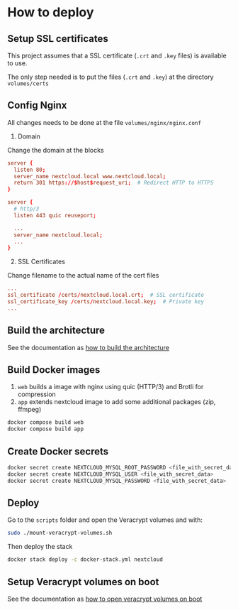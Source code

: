 # How to deploy

## Setup SSL certificates

This project assumes that a SSL certificate (`.crt` and `.key` files) is available to use.

The only step needed is to put the files (`.crt` and `.key`) at the directory `volumes/certs`

## Config Nginx

All changes needs to be done at the file `volumes/nginx/nginx.conf`

1. Domain

Change the domain at the blocks

```conf
server {
  listen 80;
  server_name nextcloud.local www.nextcloud.local;
  return 301 https://$host$request_uri;  # Redirect HTTP to HTTPS
}

server {
  # http/3
  listen 443 quic reuseport;

  ...
  server_name nextcloud.local;
  ...
}
```

2. SSL Certificates

Change filename to the actual name of the cert files

```conf
...
ssl_certificate /certs/nextcloud.local.crt;  # SSL certificate
ssl_certificate_key /certs/nextcloud.local.key;  # Private key
...
```

## Build the architecture

See the documentation as [how to build the architecture](./setup-architecture.md)

## Build Docker images

1. `web` builds a image with nginx using quic (HTTP/3) and Brotli for compression
2. `app` extends nextcloud image to add some additional packages (zip, ffmpeg)

```sh
docker compose build web
docker compose build app
```

## Create Docker secrets

```sh
docker secret create NEXTCLOUD_MYSQL_ROOT_PASSWORD <file_with_secret_data>
docker secret create NEXTCLOUD_MYSQL_USER <file_with_secret_data>
docker secret create NEXTCLOUD_MYSQL_PASSWORD <file_with_secret_data>
```

## Deploy

Go to the `scripts` folder and open the Veracrypt volumes and with:

```sh
sudo ./mount-veracrypt-volumes.sh
```

Then deploy the stack

```sh
docker stack deploy -c docker-stack.yml nextcloud
```

## Setup Veracrypt volumes on boot

See the documentation as [how to open veracrypt volumes on boot](./open-volumes-boot.md)
